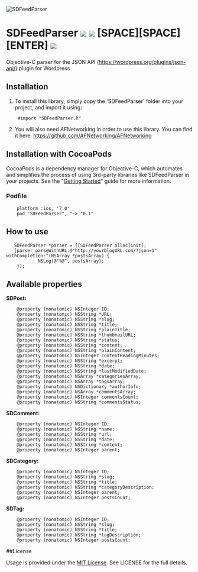 ![SDFeedParser](https://dl.dropboxusercontent.com/s/5gvds2nhdjm6avd/sdfeedparser.png)

SDFeedParser  ![](http://img.shields.io/cocoapods/v/SDFeedParser.svg?style=flat)         ![](http://img.shields.io/cocoapods/p/SDFeedParser.svg?style=flat)        [SPACE][SPACE][ENTER]		      ![](http://img.shields.io/cocoapods/l/SDFeedParser.svg?style=flat)
============

Objective-C parser for the JSON API (https://wordpress.org/plugins/json-api/) plugin for Wordpress


## Installation
1. To install this library, simply copy the 'SDFeedParser' folder into your project, and import it using:

		#import "SDFeedParser.h"

2. You will also need AFNetworking in order to use this library. You can find it here: https://github.com/AFNetworking/AFNetworking

## Installation with CocoaPods

CocoaPods is a dependency manager for Objective-C, which automates and simplifies the process of using 3rd-party libraries like SDFeedParser in your projects. See the "[Getting Started](http://guides.cocoapods.org/syntax/podfile.html)" guide for more information.

### Podfile

        platform :ios, '7.0'
        pod "SDFeedParser", "~> "0.1"


## How to use
       SDFeedParser *parser = [[SDFeedParser alloc]init];
       [parser parseWithURL:@"http://yourblogURL.com/?json=1" withCompletion:^(NSArray *postsArray) {
                NSLog(@"%@", postsArray);
        }];


## Available properties
**SDPost:**

        @property (nonatomic) NSInteger ID;
        @property (nonatomic) NSString *URL;
        @property (nonatomic) NSString *slug;
        @property (nonatomic) NSString *title;
        @property (nonatomic) NSString *plainTitle;
        @property (nonatomic) NSString *thumbnailURL;
        @property (nonatomic) NSString *status;
        @property (nonatomic) NSString *content;
        @property (nonatomic) NSString *plainContent;
        @property (nonatomic) NSInteger contentReadingMinutes;
        @property (nonatomic) NSString *excerpt;
        @property (nonatomic) NSString *date;
        @property (nonatomic) NSString *lastModifiedDate;
        @property (nonatomic) NSArray *categoriesArray;
        @property (nonatomic) NSArray *tagsArray;
        @property (nonatomic) NSDictionary *authorInfo;
        @property (nonatomic) NSArray *commentsArray;
        @property (nonatomic) NSInteger commentsCount;
        @property (nonatomic) NSString *commentsStatus;

**SDComment:**

        @property (nonatomic) NSInteger ID;
        @property (nonatomic) NSString *name;
        @property (nonatomic) NSString *url;
        @property (nonatomic) NSString *date;
        @property (nonatomic) NSString *content;
        @property (nonatomic) NSInteger parent;

**SDCategory:**

        @property (nonatomic) NSInteger ID;
        @property (nonatomic) NSString *slug;
        @property (nonatomic) NSString *title;
        @property (nonatomic) NSString *categoryDescription;
        @property (nonatomic) NSInteger parent;
        @property (nonatomic) NSInteger postsCount;


**SDTag:**

        @property (nonatomic) NSInteger ID;
        @property (nonatomic) NSString *slug;
        @property (nonatomic) NSString *title;
        @property (nonatomic) NSString *tagDescription;
        @property (nonatomic) NSInteger postsCount;



##License

Usage is provided under the [MIT License](http://http//opensource.org/licenses/mit-license.php). See LICENSE for the full details.

